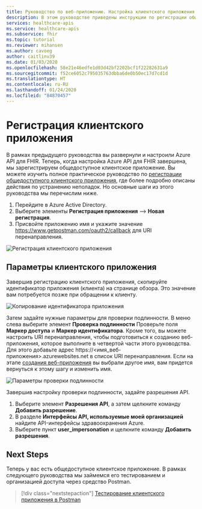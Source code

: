 ```yaml
---
title: Руководство по веб-приложению. Настройка клиентского приложения
description: В этом руководстве приведены инструкции по регистрации общедоступного приложения для подготовки к развертыванию веб-приложения.
services: healthcare-apis
ms.service: healthcare-apis
ms.subservice: fhir
ms.topic: tutorial
ms.reviewer: mihansen
ms.author: cavoeg
author: caitlinv39
ms.date: 01/03/2020
ms.openlocfilehash: 58e21e46edfe1d03d42bf2202bcf1f22282631a9
ms.sourcegitcommit: f52ce6052c795035763dbba6de0b50ec17d7cd1d
ms.translationtype: HT
ms.contentlocale: ru-RU
ms.lasthandoff: 01/24/2020
ms.locfileid: "84870457"
---
```

# <a name="client-application-registration"></a>Регистрация клиентского приложения
В рамках предыдущего руководства вы развернули и настроили Azure API для FHIR. Теперь, когда настройка Azure API для FHIR завершена, мы зарегистрируем общедоступное клиентское приложение. Вы можете изучить полное практическое руководство по [регистрации общедоступного клиентского приложения](register-public-azure-ad-client-app.md), где более подробно описаны действия по устранению неполадок. Но основные шаги из этого руководства мы перечислим ниже.

1. Перейдите в Azure Active Directory.
1. Выберите элементы **Регистрация приложения** --> **Новая регистрация**.
1. Присвойте приложению имя и укажите значение https://www.getpostman.com/oauth2/callback для URI перенаправления.


![Регистрация клиентского приложения](media/tutorial-web-app/reg-public-app.png)

## <a name="client-application-settings"></a>Параметры клиентского приложения
Завершив регистрацию клиентского приложения, скопируйте идентификатор приложения (клиента) на странице обзора. Это значение вам потребуется позже при обращении к клиенту.

![Копирование идентификатора приложения](media/tutorial-web-app/app-id.png)

Затем задайте нужные параметры для проверки подлинности. В меню слева выберите элемент **Проверка подлинности** Проверьте поля **Маркер доступа** и **Маркер идентификатора**. Кроме того, вы можете настроить URI перенаправления, чтобы подготовиться к созданию веб-приложения, которое выполните в четвертой части этого руководства. Для этого добавьте адрес https://\<имя_веб-приложения>.azurewebsites.net в список URI перенаправления. Если на этапе [создания веб-приложения](tutorial-web-app-write-web-app.md) вы выбрали другое имя, вам придется вернуться к этому шагу и изменить имя.

![Параметры проверки подлинности](media/tutorial-web-app/app-authentication.png)

Завершив настройку проверки подлинности, задайте разрешения API. 
1. Выберите элемент **Разрешения API**, а затем щелкните команду **Добавить разрешение**.
1. В разделе **Интерфейсы API, используемые моей организацией** найдите API-интерфейсы здравоохранения Azure.
1. Выберите пункт **user_impersonation** и щелкните команду **Добавить разрешения**.

## <a name="next-steps"></a>Next Steps
Теперь у вас есть общедоступное клиентское приложение. В рамках следующего руководства мы займемся его тестированием и организацией доступа через средство Postman.

>[!div class="nextstepaction"]
>[Тестирование клиентского приложения в Postman](tutorial-web-app-test-postman.md)
